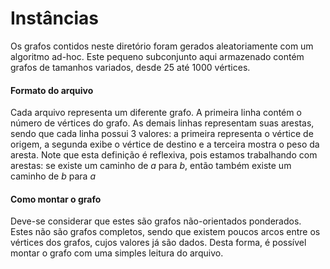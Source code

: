 
# Instâncias

Os grafos contidos neste diretório foram gerados aleatoriamente com um algoritmo ad-hoc. Este pequeno subconjunto aqui armazenado contém grafos de tamanhos variados, desde 25 até 1000 vértices. 

#### Formato do arquivo
Cada arquivo representa um diferente grafo. A primeira linha contém o número de vértices do grafo. As demais linhas representam suas arestas, sendo que cada linha possui 3 valores: a primeira representa o vértice de origem, a segunda exibe o vértice de destino e a terceira mostra o peso da aresta. Note que esta definição é reflexiva, pois estamos trabalhando com arestas: se existe um caminho de _a_ para _b_, então também existe um caminho de _b_ para _a_

#### Como montar o grafo
Deve-se considerar que estes são grafos não-orientados ponderados. Estes não são grafos completos, sendo que existem poucos arcos entre os vértices dos grafos, cujos valores já são dados. Desta forma, é possível montar o grafo com uma simples leitura do arquivo. 

